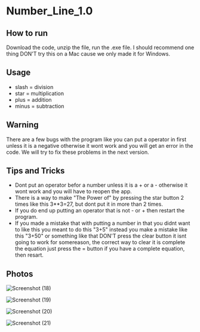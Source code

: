 # Number_Line_1.0

## How to run 
Download the code, unzip the file, run the .exe file. I should recommend one thing DON'T try this on a Mac cause we only made it for Windows.

## Usage 
- slash = division
- star = multiplication
- plus = addition
- minus = subtraction

## Warning
There are a few bugs with the program like you can put a operator in first unless it is a negative otherwise it wont work and you will get an error in the code.
We will try to fix these problems in the next version.

## Tips and Tricks
- Dont put an operator befor a number unless it is a + or a - otherwise it wont work and you will have to reopen the app.
- There is a way to make "The Power of" by pressing the star button 2 times like this 3**3=27, but dont put it in more than 2 times.
- If you do end up putting an operator that is not - or + then restart the program.
- If you made a mistake that with putting a number in that you didnt want to like this you meant to do this "3+5" instead you make a mistake like this "3+50" or something like that DON'T press the clear button it isnt going to work for somereason, the correct way to clear it is complete the equation just press the = button if you have a complete equation, then resart. 


## Photos
![Screenshot (18)](https://user-images.githubusercontent.com/73581388/97837145-52138980-1ce6-11eb-8f79-b2888fd7f107.png)

![Screenshot (19)](https://user-images.githubusercontent.com/73581388/97837146-5344b680-1ce6-11eb-91d6-dcb362f6621f.png)

![Screenshot (20)](https://user-images.githubusercontent.com/73581388/97837148-53dd4d00-1ce6-11eb-9a4f-6f19c9743ae9.png)

![Screenshot (21)](https://user-images.githubusercontent.com/73581388/97837150-53dd4d00-1ce6-11eb-9ed8-a4758f68d7f2.png)
